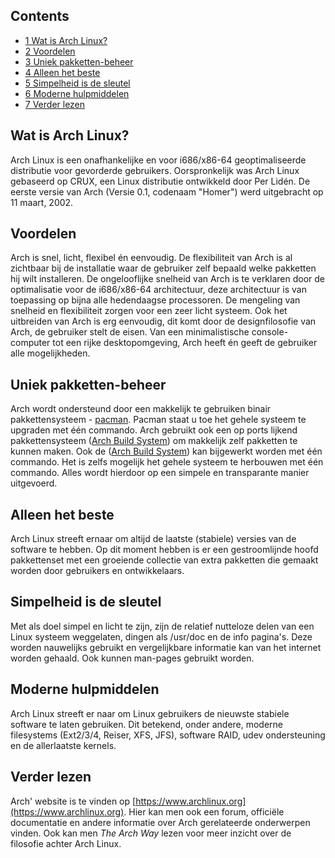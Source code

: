 ## Contents

*   [1 Wat is Arch Linux?](#Wat_is_Arch_Linux.3F)
*   [2 Voordelen](#Voordelen)
*   [3 Uniek pakketten-beheer](#Uniek_pakketten-beheer)
*   [4 Alleen het beste](#Alleen_het_beste)
*   [5 Simpelheid is de sleutel](#Simpelheid_is_de_sleutel)
*   [6 Moderne hulpmiddelen](#Moderne_hulpmiddelen)
*   [7 Verder lezen](#Verder_lezen)

## Wat is Arch Linux?

Arch Linux is een onafhankelijke en voor i686/x86-64 geoptimaliseerde distributie voor gevorderde gebruikers. Oorspronkelijk was Arch Linux gebaseerd op CRUX, een Linux distributie ontwikkeld door Per Lidén. De eerste versie van Arch (Versie 0.1, codenaam "Homer") werd uitgebracht op 11 maart, 2002.

## Voordelen

Arch is snel, licht, flexibel én eenvoudig. De flexibiliteit van Arch is al zichtbaar bij de installatie waar de gebruiker zelf bepaald welke pakketten hij wilt installeren. De ongelooflijke snelheid van Arch is te verklaren door de optimalisatie voor de i686/x86-64 architectuur, deze architectuur is van toepassing op bijna alle hedendaagse processoren. De mengeling van snelheid en flexibiliteit zorgen voor een zeer licht systeem. Ook het uitbreiden van Arch is erg eenvoudig, dit komt door de designfilosofie van Arch, de gebruiker stelt de eisen. Van een minimalistische console-computer tot een rijke desktopomgeving, Arch heeft én geeft de gebruiker alle mogelijkheden.

## Uniek pakketten-beheer

Arch wordt ondersteund door een makkelijk te gebruiken binair pakkettensysteem - [pacman](/index.php/Pacman "Pacman"). Pacman staat u toe het gehele systeem te upgraden met één commando. Arch gebruikt ook een op ports lijkend pakkettensysteem ([Arch Build System](/index.php/Arch_Build_System "Arch Build System")) om makkelijk zelf pakketten te kunnen maken. Ook de ([Arch Build System](/index.php/Arch_Build_System "Arch Build System")) kan bijgewerkt worden met één commando. Het is zelfs mogelijk het gehele systeem te herbouwen met één commando. Alles wordt hierdoor op een simpele en transparante manier uitgevoerd.

## Alleen het beste

Arch Linux streeft ernaar om altijd de laatste (stabiele) versies van de software te hebben. Op dit moment hebben is er een gestroomlijnde hoofd pakkettenset met een groeiende collectie van extra pakketten die gemaakt worden door gebruikers en ontwikkelaars.

## Simpelheid is de sleutel

Met als doel simpel en licht te zijn, zijn de relatief nutteloze delen van een Linux systeem weggelaten, dingen als /usr/doc en de info pagina's. Deze worden nauwelijks gebruikt en vergelijkbare informatie kan van het internet worden gehaald. Ook kunnen man-pages gebruikt worden.

## Moderne hulpmiddelen

Arch Linux streeft er naar om Linux gebruikers de nieuwste stabiele software te laten gebruiken. Dit betekend, onder andere, moderne filesystems (Ext2/3/4, Reiser, XFS, JFS), software RAID, udev ondersteuning en de allerlaatste kernels.

## Verder lezen

Arch' website is te vinden op [https://www.archlinux.org](https://www.archlinux.org). Hier kan men ook een forum, officiële documentatie en andere informatie over Arch gerelateerde onderwerpen vinden. Ook kan men *The Arch Way* lezen voor meer inzicht over de filosofie achter Arch Linux.